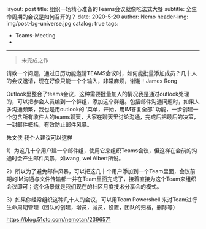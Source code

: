 layout:     post
title:      组织一场精心准备的Teams会议就像吃法式大餐
subtitle:  全生命周期的会议是如何召开的？
date:       2020-5-20
author:  Nemo
header-img: img/post-bg-universe.jpg
catalog: true
tags:

- Teams-Meeting
- 
---

> 未完成之作



请教一个问题，通过日历功能邀请TEAMS会议时，如何能批量添加成员？几十人的会议邀请，现在好像只能一个个输入，非常麻烦，谢谢！James Rong

Outlook里整合了teams会议，这种需要批量加人的情况我是通过outlook处理的，可以把参会人员编到一个群组，添加这个群组。包括邮件沟通问题时，如果人多沟通频繁，我也是用outlook的 ‘菜单，开始，用IM答复全部’ 功能，一步创建一个包含所有收件人的teams聊天，大家在聊天里讨论沟通，完成后把最后的决策，一封邮件概括，有效防止邮件风暴。

朱文侠 我个人建议可以这样

1）为这几十个用户建一个邮件组，使用它来组织Teams会议，但这样在会前的沟通时会产生邮件风暴，如wang, wei Albert所说。

2）所以为了避免邮件风暴，可以把这几十个用户添加到一个Team里面，会议前期的IM沟通与文件传输都一并在Team里面完成了，接着直接为这个Team来组织会议即可；这个场景就是我们现在的社区月度技术分享会的模式。

3）如果你经常组织这种几十人的会议，可以用Team Powershell 来对Team进行生命周期管理（团队的创建，增员，减员，设置，团队的归档，删除等）

https://blog.51cto.com/nemotan/2396571